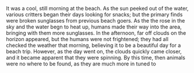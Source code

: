  It was a cool, still morning at the beach. 
 As the sun peeked out of the water, various critters began their days looking for snacks; but the primary finds were broken sunglasses from previous beach goers. 
 As the the rose in the sky and the water begn to heat up, humans made their way into the area, bringing with them more sunglasses. 
 In the afternoon, far off clouds on the horizon appeared, but the humans were not frightened; they had all checked the weather that morning, believing it to be a beautiful day for a beach trip. 
 However, as the day went on, the clouds quickly came closer, and it became apparent that they were spinning. 
 By this time, then animals were no where to be found, as they are much more in tuned to 